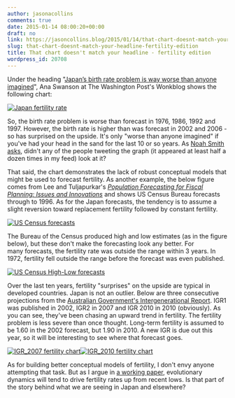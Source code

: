 ```yaml
---
author: jasonacollins
comments: true
date: 2015-01-14 08:00:20+00:00
draft: no
link: https://jasoncollins.blog/2015/01/14/that-chart-doesnt-match-your-headline-fertility-edition/
slug: that-chart-doesnt-match-your-headline-fertility-edition
title: That chart doesn't match your headline - fertility edition
wordpress_id: 20708
---
```


Under the heading "[Japan’s birth rate problem is way worse than anyone imagined](http://www.washingtonpost.com/blogs/wonkblog/wp/2015/01/07/japans-birth-rate-problem-is-way-worse-than-anyone-imagined/?postshare=8121420725957701)", Ana Swanson at The Washington Post's Wonkblog shows the following chart:

[![Japan fertility rate](https://jasonallancollins.files.wordpress.com/2015/01/japan-fertility-rate.jpg)](https://jasonallancollins.files.wordpress.com/2015/01/japan-fertility-rate.jpg)

So, the birth rate problem is worse than forecast in 1976, 1986, 1992 and 1997. However, the birth rate is higher than was forecast in 2002 and 2006 - so has surprised on the upside. It's only "worse than anyone imagined" if you've had your head in the sand for the last 10 or so years. As [Noah Smith asks](http://noahpinionblog.blogspot.com.au/2015/01/japans-fertility-rate-is-rising-and-you.html), didn't any of the people tweeting the graph (it appeared at least half a dozen times in my feed) look at it?

That said, the chart demonstrates the lack of robust conceptual models that might be used to forecast fertility. As another example, the below figure comes from Lee and Tuljapurkar's [_Population Forecasting for Fiscal Planning: Issues and Innovations_](http://www.demog.berkeley.edu/~rlee/papers/leetulja2b.pdf) and shows US Census Bureau forecasts through to 1996. As for the Japan forecasts, the tendency is to assume a slight reversion toward replacement fertility followed by constant fertility.

[![US Census forecasts](https://jasonallancollins.files.wordpress.com/2015/01/us-census-forecasts.jpg?w=620)](https://jasonallancollins.files.wordpress.com/2015/01/us-census-forecasts.jpg)

The Bureau of the Census produced high and low estimates (as in the figure below), but these don't make the forecasting look any better. For many forecasts, the fertility rate was outside the range within 3 years. In 1972, fertility fell outside the range before the forecast was even published.

[![US Census High-Low forecasts](https://jasonallancollins.files.wordpress.com/2015/01/us-census-high-low-forecasts1.jpg?w=620)](https://jasonallancollins.files.wordpress.com/2015/01/us-census-high-low-forecasts1.jpg)

Over the last ten years, fertility "surprises" on the upside are typical in developed countries. Japan is not an outlier. Below are three consecutive projections from the [Australian Government's Intergenerational Report](http://archive.treasury.gov.au/igr/). IGR1 was published in 2002, IGR2 in 2007 and IGR 2010 in 2010 (obviously). As you can see, they've been chasing an upward trend in fertility. The fertility problem is less severe than once thought. Long-term fertility is assumed to be 1.60 in the 2002 forecast, but 1.90 in 2010. A new IGR is due out this year, so it will be interesting to see where that forecast goes.

[![IGR_2007 fertility chart](https://jasonallancollins.files.wordpress.com/2015/01/igr_2007-fertility-chart.jpg?w=620)](https://jasonallancollins.files.wordpress.com/2015/01/igr_2007-fertility-chart.jpg)[![IGR_2010 fertility chart](https://jasonallancollins.files.wordpress.com/2015/01/igr_2010-fertility-chart.jpg?w=620)](https://jasonallancollins.files.wordpress.com/2015/01/igr_2010-fertility-chart.jpg)

As for building better conceptual models of fertility, I don't envy anyone attempting that task. But as I argue in [a working paper](http://ssrn.com/abstract=2208886), evolutionary dynamics will tend to drive fertility rates up from recent lows. Is that part of the story behind what we are seeing in Japan and elsewhere?
